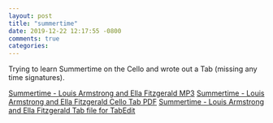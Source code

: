 ```yaml
---
layout: post
title: "summertime"
date: 2019-12-22 12:17:55 -0800
comments: true
categories:
---
```


Trying to learn Summertime on the Cello and wrote out a Tab (missing any time signatures).

[Summertime - Louis Armstrong and Ella Fitzgerald  MP3](/summertime/summertime.mp3)
[Summertime - Louis Armstrong and Ella Fitzgerald Cello Tab PDF](/summertime/summertimeTab.pdf)
[Summertime - Louis Armstrong and Ella Fitzgerald Tab file for TabEdit](/summertime/summertimeTablEdit.tef)